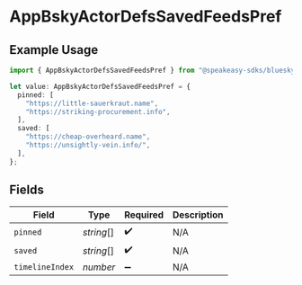 # AppBskyActorDefsSavedFeedsPref

## Example Usage

```typescript
import { AppBskyActorDefsSavedFeedsPref } from "@speakeasy-sdks/bluesky/models/components";

let value: AppBskyActorDefsSavedFeedsPref = {
  pinned: [
    "https://little-sauerkraut.name",
    "https://striking-procurement.info",
  ],
  saved: [
    "https://cheap-overheard.name",
    "https://unsightly-vein.info/",
  ],
};
```

## Fields

| Field              | Type               | Required           | Description        |
| ------------------ | ------------------ | ------------------ | ------------------ |
| `pinned`           | *string*[]         | :heavy_check_mark: | N/A                |
| `saved`            | *string*[]         | :heavy_check_mark: | N/A                |
| `timelineIndex`    | *number*           | :heavy_minus_sign: | N/A                |